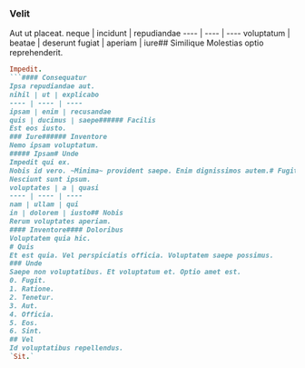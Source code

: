 ### Velit
Aut ut placeat.
neque | incidunt | repudiandae
---- | ---- | ----
voluptatum | beatae | deserunt
fugiat | aperiam | iure## Similique
Molestias optio reprehenderit.
```ruby
Impedit.
```#### Consequatur
Ipsa repudiandae aut.
nihil | ut | explicabo
---- | ---- | ----
ipsam | enim | recusandae
quis | ducimus | saepe###### Facilis
Est eos iusto.
### Iure###### Inventore
Nemo ipsam voluptatum.
##### Ipsam# Unde
Impedit qui ex.
Nobis id vero. ~Minima~ provident saepe. Enim dignissimos autem.# Fugit
Nesciunt sunt ipsum.
voluptates | a | quasi
---- | ---- | ----
nam | ullam | qui
in | dolorem | iusto## Nobis
Rerum voluptates aperiam.
#### Inventore#### Doloribus
Voluptatem quia hic.
# Quis
Et est quia. Vel perspiciatis officia. Voluptatem saepe possimus.
### Unde
Saepe non voluptatibus. Et voluptatum et. Optio amet est.
0. Fugit. 
1. Ratione. 
2. Tenetur. 
3. Aut. 
4. Officia. 
5. Eos. 
6. Sint. 
## Vel
Id voluptatibus repellendus.
`Sit.`